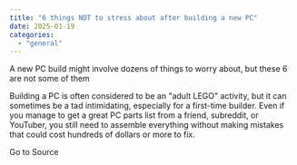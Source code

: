```yaml
---
title: "6 things NOT to stress about after building a new PC"
date: 2025-01-19
categories: 
  - "general"
---
```


A new PC build might involve dozens of things to worry about, but these 6 are not some of them

Building a PC is often considered to be an "adult LEGO" activity, but it can sometimes be a tad intimidating, especially for a first-time builder. Even if you manage to get a great PC parts list from a friend, subreddit, or YouTuber, you still need to assemble everything without making mistakes that could cost hundreds of dollars or more to fix.

Go to Source
